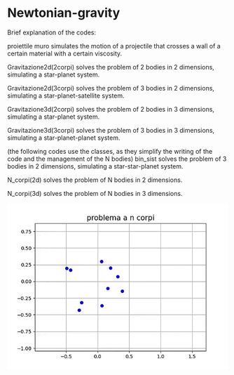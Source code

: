 # Newtonian-gravity
Brief explanation of the codes:

proiettile muro simulates the motion of a projectile that crosses a wall of a certain material with a certain viscosity.

Gravitazione2d(2corpi) solves the problem of 2 bodies in 2 dimensions, simulating a star-planet system.

Gravitazione2d(3corpi) solves the problem of 3 bodies in 2 dimensions, simulating a star-planet-satellite system.

Gravitazione3d(2corpi) solves the problem of 2 bodies in 3 dimensions, simulating a star-planet system.

Gravitazione3d(3corpi) solves the problem of 3 bodies in 3 dimensions, simulating a star-planet-planet system.


(the following codes use the classes, as they simplify the writing of the code and the management of the N bodies)
bin_sist    solves the problem of 3 bodies in 2 dimensions, simulating a star-star-planet system.

N_corpi(2d) solves the problem of N bodies in 2 dimensions.

N_corpi(3d) solves the problem of N bodies in 3 dimensions.

![](N_body.gif)
